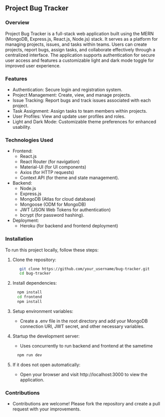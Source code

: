 ## Project Bug Tracker

### Overview
Project Bug Tracker is a full-stack web application built using the MERN (MongoDB, Express.js, React.js, Node.js) stack. It serves as a platform for managing projects, issues, and tasks within teams. Users can create projects, report bugs, assign tasks, and collaborate effectively through a centralized interface. The application supports authentication for secure user access and features a customizable light and dark mode toggle for improved user experience.

### Features
- Authentication: Secure login and registration system.
- Project Management: Create, view, and manage projects.
- Issue Tracking: Report bugs and track issues associated with each project.
- Task Assignment: Assign tasks to team members within projects.
- User Profiles: View and update user profiles and roles.
- Light and Dark Mode: Customizable theme preferences for enhanced usability.

### Technologies Used
- Frontend:
  - React.js
  - React Router (for navigation)
  - Material-UI (for UI components)
  - Axios (for HTTP requests)
  - Context API (for theme and state management).
- Backend:
  - Node.js
  - Express.js
  - MongoDB (Atlas for cloud database)
  - Mongoose (ODM for MongoDB)
  - JWT (JSON Web Tokens for authentication)
  - bcrypt (for password hashing).
- Deployment:
  - Heroku (for backend and frontend deployment)
 
### Installation
To run this project locally, follow these steps:

1. Clone the repository:
   ``` bash
      git clone https://github.com/your_username/bug-tracker.git
      cd bug-tracker
   ```

2. Install dependencies:
   ``` bash
     npm install
     cd frontend
     npm install
   ```

3. Setup environment variables:
   - Create a .env file in the root directory and add your MongoDB connection URI, JWT secret, and other necessary variables.
  
4. Startup the development server:
   - Uses concurrently to run backend and frontend at the sametime
   ``` bash
     npm run dev
   ```

5. If it does not open automatically:
   - Open your browser and visit http://localhost:3000 to view the application.
  
### Contributions
  - Contributions are welcome! Please fork the repository and create a pull request with your improvements.
